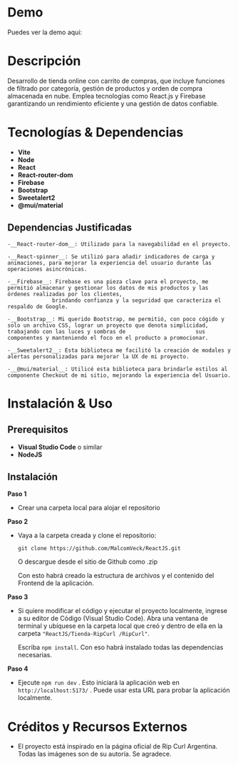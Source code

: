 # Demo

  Puedes ver la demo aquí: 

# Descripción

  Desarrollo de tienda online con carrito de compras, que incluye funciones de filtrado por categoría, gestión de productos y orden de compra almacenada en nube. 
  Emplea tecnologías como React.js y Firebase garantizando un rendimiento eficiente y una gestión de datos confiable.

# Tecnologías & Dependencias

- __Vite__
- __Node__  
- __React__
- __React-router-dom__  
- __Firebase__  
- __Bootstrap__  
- __Sweetalert2__  
- __@mui/material__

## Dependencias Justificadas

    -__React-router-dom__: Utilizado para la navegabilidad en el proyecto.    
    
    -__React-spinner__: Se utilizó para añadir indicadores de carga y animaciones, para mejorar la experiencia del usuario durante las operaciones asincrónicas.    
    
    -__Firebase__: Firebase es una pieza clave para el proyecto, me permitió almacenar y gestionar los datos de mis productos y las órdenes realizadas por los clientes,        
                  brindando confianza y la seguridad que caracteriza el respaldo de Google.    
                  
    -__Bootstrap__: Mi querido Bootstrap, me permitió, con poco cógido y solo un archivo CSS, lograr un proyecto que denota simplicidad, trabajando con las luces y sombras de                      sus   componentes y manteniendo el foco en el producto a promocionar.    
    
    -__Sweetalert2__: Esta biblioteca me facilitó la creación de modales y alertas personalizadas para mejorar la UX de mi proyecto.    
    
    -__@mui/material__: Utilicé esta biblioteca para brindarle estilos al componente Checkout de mi sitio, mejorando la experiencia del Usuario. 
      
# Instalación & Uso

## Prerequisitos

  - __Visual Studio Code__ o similar  
  - __NodeJS__

## Instalación

__Paso 1__
   - Crear una carpeta local para alojar el repositorio
    
__Paso 2__
   - Vaya a la carpeta creada y clone el repositorio:
     
     `git clone https://github.com/MalcomVeck/ReactJS.git`

     O descargue desde el sitio de Github como .zip
    
     Con esto habrá creado la estructura de archivos y el contenido del Frontend de la aplicación.
    
__Paso 3__
   - Si quiere modificar el código y ejecutar el proyecto localmente, ingrese a su editor de Código (Visual Studio Code).
     Abra una ventana de terminal y ubíquese en la carpeta local que creó y dentro de ella en la carpeta `"ReactJS/Tienda-RipCurl
     /RipCurl"`.
      
     Escriba `npm install`. Con eso habrá instalado todas las dependencias necesarias.
    
__Paso 4__
   - Ejecute `npm run dev` . Esto iniciará la aplicación web en `http://localhost:5173/` . Puede usar esta URL para probar la aplicación localmente.  
     
# Créditos y Recursos Externos
    
   - El proyecto está inspirado en la página oficial de Rip Curl Argentina. Todas las imágenes son de su autoría. Se agradece.

